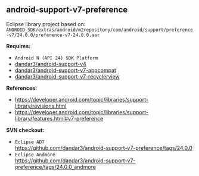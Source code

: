 ## android-support-v7-preference

Eclipse library project based on:<br/>
`ANDROID_SDK/extras/android/m2repository/com/android/support/preference-v7/24.0.0/preference-v7-24.0.0.aar`

**Requires:**
- `Android N (API 24) SDK Platform`
- [dandar3/android-support-v4](https://github.com/dandar3/android-support-v4)
- [dandar3/android-support-v7-appcompat](https://github.com/dandar3/android-support-v7-appcompat)
- [dandar3/android-support-v7-recyclerview](https://github.com/dandar3/android-support-v7-recyclerview)

**References:**
- https://developer.android.com/topic/libraries/support-library/revisions.html
- https://developer.android.com/topic/libraries/support-library/features.html#v7-preference

**SVN checkout:**
- `Eclipse ADT`<br/>
  https://github.com/dandar3/android-support-v7-preference/tags/24.0.0
- `Eclipse Andmore`<br/>
  https://github.com/dandar3/android-support-v7-preference/tags/24.0.0_andmore
